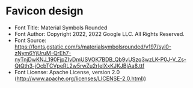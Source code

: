 # Favicon design

- Font Title: Material Symbols Rounded
- Font Author: Copyright 2022, 2022 Google LLC.  All Rights Reserved.
- Font Source: https://fonts.gstatic.com/s/materialsymbolsrounded/v197/syl0-zNym6YjUruM-QrEh7-nyTnjDwKNJ_190FjpZIvDmUSVOK7BDB_Qb9vUSzq3wzLK-P0J-V_Zs-QtQth3-jOcbTCVpeRL2w5rwZu2rIelXxKJKJBjAa8.ttf
- Font License: Apache License, version 2.0 (http://www.apache.org/licenses/LICENSE-2.0.html))
